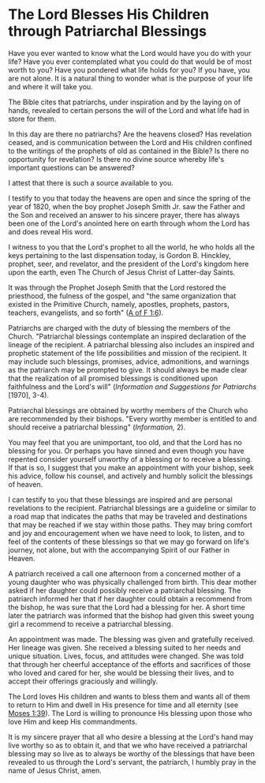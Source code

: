 # The Lord Blesses His Children through Patriarchal Blessings

Have you ever wanted to know what the Lord would have you do with your life?
Have you ever contemplated what you could do that would be of most worth to
you? Have you pondered what life holds for you? If you have, you are not
alone. It is a natural thing to wonder what is the purpose of your life and
where it will take you.

The Bible cites that patriarchs, under inspiration and by the laying on of
hands, revealed to certain persons the will of the Lord and what life had in
store for them.

In this day are there no patriarchs? Are the heavens closed? Has revelation
ceased, and is communication between the Lord and His children confined to the
writings of the prophets of old as contained in the Bible? Is there no
opportunity for revelation? Is there no divine source whereby life's important
questions can be answered?

I attest that there is such a source available to you.

I testify to you that today the heavens are open and since the spring of the
year of 1820, when the boy prophet Joseph Smith Jr. saw the Father and the Son
and received an answer to his sincere prayer, there has always been one of the
Lord's anointed here on earth through whom the Lord has and does reveal His
word.

I witness to you that the Lord's prophet to all the world, he who holds all
the keys pertaining to the last dispensation today, is Gordon B. Hinckley,
prophet, seer, and revelator, and the president of the Lord's kingdom here
upon the earth, even The Church of Jesus Christ of Latter-day Saints.

It was through the Prophet Joseph Smith that the Lord restored the priesthood,
the fulness of the gospel, and "the same organization that existed in the
Primitive Church, namely, apostles, prophets, pastors, teachers, evangelists,
and so forth" ([A of F
1:6](https://www.lds.org/scriptures/pgp/a-of-f/1.6?lang=eng#5)).

Patriarchs are charged with the duty of blessing the members of the Church.
"Patriarchal blessings contemplate an inspired declaration of the lineage of
the recipient. A patriarchal blessing also includes an inspired and prophetic
statement of the life possibilities and mission of the recipient. It may
include such blessings, promises, advice, admonitions, and warnings as the
patriarch may be prompted to give. It should always be made clear that the
realization of all promised blessings is conditioned upon faithfulness and the
Lord's will" (_Information and Suggestions for Patriarchs_ [1970], 3-4).

Patriarchal blessings are obtained by worthy members of the Church who are
recommended by their bishops. "Every worthy member is entitled to and should
receive a patriarchal blessing" (_Information,_ 2).

You may feel that you are unimportant, too old, and that the Lord has no
blessing for you. Or perhaps you have sinned and even though you have repented
consider yourself unworthy of a blessing or to receive a blessing. If that is
so, I suggest that you make an appointment with your bishop, seek his advice,
follow his counsel, and actively and humbly solicit the blessings of heaven.

I can testify to you that these blessings are inspired and are personal
revelations to the recipient. Patriarchal blessings are a guideline or similar
to a road map that indicates the paths that may be traveled and destinations
that may be reached if we stay within those paths. They may bring comfort and
joy and encouragement when we have need to look, to listen, and to feel of the
contents of these blessings so that we may go forward on life's journey, not
alone, but with the accompanying Spirit of our Father in Heaven.

A patriarch received a call one afternoon from a concerned mother of a young
daughter who was physically challenged from birth. This dear mother asked if
her daughter could possibly receive a patriarchal blessing. The patriarch
informed her that if her daughter could obtain a recommend from the bishop, he
was sure that the Lord had a blessing for her. A short time later the
patriarch was informed that the bishop had given this sweet young girl a
recommend to receive a patriarchal blessing.

An appointment was made. The blessing was given and gratefully received. Her
lineage was given. She received a blessing suited to her needs and unique
situation. Lives, focus, and attitudes were changed. She was told that through
her cheerful acceptance of the efforts and sacrifices of those who loved and
cared for her, she would be blessing their lives, and to accept their
offerings graciously and willingly.

The Lord loves His children and wants to bless them and wants all of them to
return to Him and dwell in His presence for time and all eternity (see [Moses
1:39](https://www.lds.org/scriptures/pgp/moses/1.39?lang=eng#38)). The Lord is
willing to pronounce His blessing upon those who love Him and keep His
commandments.

It is my sincere prayer that all who desire a blessing at the Lord's hand may
live worthy so as to obtain it, and that we who have received a patriarchal
blessing may so live as to always be worthy of the blessings that have been
revealed to us through the Lord's servant, the patriarch, I humbly pray in the
name of Jesus Christ, amen.

